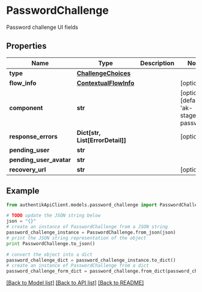 # PasswordChallenge

Password challenge UI fields

## Properties
Name | Type | Description | Notes
------------ | ------------- | ------------- | -------------
**type** | [**ChallengeChoices**](ChallengeChoices.md) |  | 
**flow_info** | [**ContextualFlowInfo**](ContextualFlowInfo.md) |  | [optional] 
**component** | **str** |  | [optional] [default to 'ak-stage-password']
**response_errors** | **Dict[str, List[ErrorDetail]]** |  | [optional] 
**pending_user** | **str** |  | 
**pending_user_avatar** | **str** |  | 
**recovery_url** | **str** |  | [optional] 

## Example

```python
from authentikApiClient.models.password_challenge import PasswordChallenge

# TODO update the JSON string below
json = "{}"
# create an instance of PasswordChallenge from a JSON string
password_challenge_instance = PasswordChallenge.from_json(json)
# print the JSON string representation of the object
print PasswordChallenge.to_json()

# convert the object into a dict
password_challenge_dict = password_challenge_instance.to_dict()
# create an instance of PasswordChallenge from a dict
password_challenge_form_dict = password_challenge.from_dict(password_challenge_dict)
```
[[Back to Model list]](../README.md#documentation-for-models) [[Back to API list]](../README.md#documentation-for-api-endpoints) [[Back to README]](../README.md)


